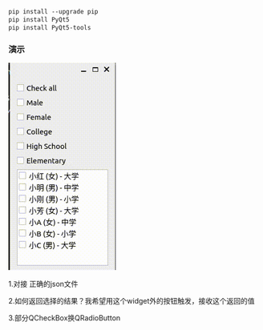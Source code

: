 ```
pip install --upgrade pip
pip install PyQt5 
pip install PyQt5-tools
```



### 演示

![视频标题](./doc/play.gif)



1.对接 正确的json文件

2.如何返回选择的结果？我希望用这个widget外的按钮触发，接收这个返回的值

3.部分QCheckBox换QRadioButton